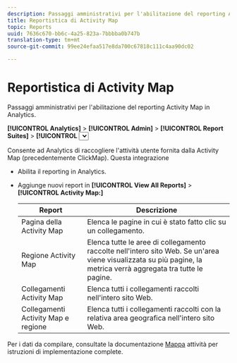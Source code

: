 ```yaml
---
description: Passaggi amministrativi per l'abilitazione del reporting Activity Map in Analytics.
title: Reportistica di Activity Map
topic: Reports
uuid: 7636c670-bb6c-4a25-823a-7bbbba0b747b
translation-type: tm+mt
source-git-commit: 99ee24efaa517e8da700c67818c111c4aa90dc02

---
```



# Reportistica di Activity Map

Passaggi amministrativi per l'abilitazione del reporting Activity Map in Analytics.

**[!UICONTROL Analytics]** &gt; **[!UICONTROL Admin]** &gt; **[!UICONTROL Report Suites]** &gt; **[!UICONTROL <select report suite>]** &gt; **[!UICONTROL Edit Settings]** &gt; **[!UICONTROL Activity Map]** &gt; **[!UICONTROL Activity Map Reporting]**

Consente ad Analytics di raccogliere l'attività utente fornita dalla Activity Map (precedentemente ClickMap). Questa integrazione

* Abilita il reporting in Analytics.
* Aggiunge nuovi report in **[!UICONTROL View All Reports]** &gt; **[!UICONTROL Activity Map:]**

   | Report  | Descrizione |
   |---|---|
   | Pagina della Activity Map | Elenca le pagine in cui è stato fatto clic su un collegamento. |
   | Regione Activity Map | Elenca tutte le aree di collegamento raccolte nell'intero sito Web. Se un'area viene visualizzata su più pagine, la metrica verrà aggregata tra tutte le pagine. |
   | Collegamenti Activity Map | Elenca tutti i collegamenti raccolti nell'intero sito Web. |
   | Collegamenti Activity Map e regione | Elenca tutti i collegamenti raccolti con la relativa area geografica nell'intero sito Web. |

Per i dati da compilare, consultate la documentazione [Mappa](https://marketing.adobe.com/resources/help/en_US/analytics/activitymap/) attività per istruzioni di implementazione complete.
